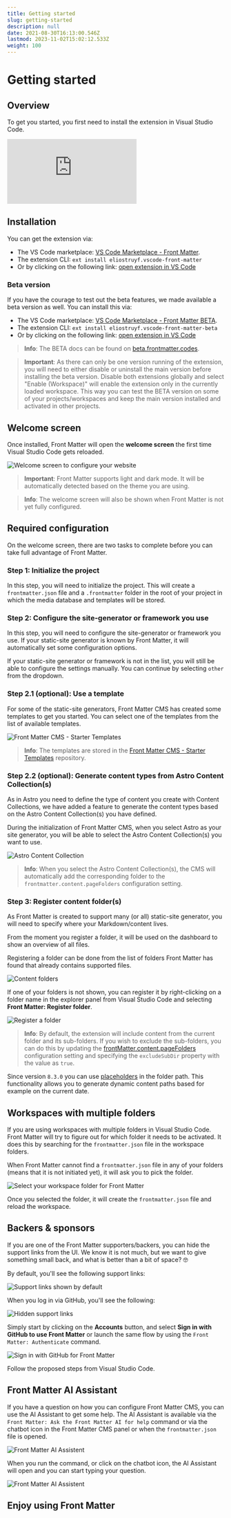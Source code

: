 ```yaml
---
title: Getting started
slug: getting-started
description: null
date: 2021-08-30T16:13:00.546Z
lastmod: 2023-11-02T15:02:12.533Z
weight: 100
---
```


# Getting started

## Overview

To get you started, you first need to install the extension in Visual Studio Code.

<!-- markdownlint-disable MD013 MD033 -->
<div class="iframe__wrapper">
  <iframe src="https://www.youtube.com/embed/xb6pZiier_E" title="YouTube video player" frameborder="0" allow="accelerometer; autoplay; clipboard-write; encrypted-media; gyroscope; picture-in-picture; web-share" allowfullscreen></iframe>
</div>
<!-- markdownlint-enable MD013 MD033 -->

## Installation

You can get the extension via:

<!-- markdownlint-disable MD033 MD013 MD028 -->

- The VS Code marketplace: [VS Code Marketplace - Front Matter][01].
- The extension CLI: `ext install eliostruyf.vscode-front-matter`
- Or by clicking on the following link: <a href="" title="open extension in VS Code" data-vscode="vscode:extension/eliostruyf.vscode-front-matter">open extension in VS Code</a>

### Beta version

If you have the courage to test out the beta features, we made available a beta version as well. You
can install this via:

- The VS Code marketplace: [VS Code Marketplace - Front Matter BETA][02].
- The extension CLI: `ext install eliostruyf.vscode-front-matter-beta`
- Or by clicking on the following link: <a href="" title="open extension in VS Code" data-vscode="vscode:extension/eliostruyf.vscode-front-matter-beta">open extension in VS Code</a>

> **Info**: The BETA docs can be found on [beta.frontmatter.codes][03].

> **Important**: As there can only be one version running of the extension, you will need to
> either disable or uninstall the main version before installing the beta version. Disable
> both extensions globally and select "Enable (Workspace)" will enable the extension only in
> the currently loaded workspace. This way you can test the BETA version on some of your
> projects/workspaces and keep the main version installed and activated in other projects.

## Welcome screen

Once installed, Front Matter will open the **welcome screen** the first time Visual Studio Code gets
reloaded.

![Welcome screen to configure your website][04]

> **Important**: Front Matter supports light and dark mode. It will be automatically detected based
> on the theme you are using.

> **Info**: The welcome screen will also be shown when Front Matter is not yet fully configured.

## Required configuration

On the welcome screen, there are two tasks to complete before you can take full advantage of Front Matter.

### Step 1: Initialize the project

In this step, you will need to initialize the project. This will create a
`frontmatter.json` file and a `.frontmatter` folder in the root of your
project in which the media database and templates will be stored.

### Step 2: Configure the site-generator or framework you use

In this step, you will need to configure the site-generator or framework you use. If your
static-site generator is known by Front Matter, it will automatically set some configuration
options.

If your static-site generator or framework is not in the list, you will still be
able to configure the settings manually. You can continue by selecting
`other` from the dropdown.

### Step 2.1 (optional): Use a template

For some of the static-site generators, Front Matter CMS has created some templates to get you
started. You can select one of the templates from the list of available templates.

![Front Matter CMS - Starter Templates][13]

> **Info**: The templates are stored in the
> [Front Matter CMS - Starter Templates][12] repository.

### Step 2.2 (optional): Generate content types from Astro Content Collection(s)

As in Astro you need to define the type of content you create with Content Collections, we have
added a feature to generate the content types based on the Astro Content Collection(s) you have
defined.

During the initialization of Front Matter CMS, when you select Astro as your site generator, you
will be able to select the Astro Content Collection(s) you want to use.

![Astro Content Collection][14]

> **Info**: When you select the Astro Content Collection(s), the CMS will automatically add the
> corresponding folder to the `frontmatter.content.pageFolders` configuration setting.

### Step 3: Register content folder(s)

As Front Matter is created to support many (or all) static-site generator, you will
need to specify where your Markdown/content lives.

From the moment you register a folder, it will be used on the dashboard to show
an overview of all files.

Registering a folder can be done from the list of folders Front Matter has
found that already contains supported files.

![Content folders][05]

If one of your folders is not shown, you can register it by right-clicking on a folder name in the
explorer panel from Visual Studio Code and selecting **Front Matter: Register folder**.

![Register a folder][06]

> **Info**: By default, the extension will include content from the current folder and its
> sub-folders. If you wish to exclude the sub-folders, you can do this by updating the
> [frontMatter.content.pageFolders][07] configuration setting and specifying the `excludeSubDir`
> property with the value as `true`.

Since version `8.3.0` you can use [placeholders](/docs/content-creation/placeholders) in the folder
path. This functionality allows you to generate dynamic content paths based for example on the
current date.

## Workspaces with multiple folders

If you are using workspaces with multiple folders in Visual Studio Code. Front Matter will try to
figure out for which folder it needs to be activated. It does this by searching for the
`frontmatter.json` file in the workspace folders.

When Front Matter cannot find a `frontmatter.json` file in any of your folders (means that it is not
initiated yet), it will ask you to pick the folder.

![Select your workspace folder for Front Matter][08]

Once you selected the folder, it will create the `frontmatter.json` file and reload the workspace.

## Backers & sponsors

If you are one of the Front Matter supporters/backers, you can hide the support links from the UI.
We know it is not much, but we want to give something small back, and what is better than a bit of
space? 🤓

By default, you'll see the following support links:

![Support links shown by default][09]

When you log in via GitHub, you'll see the following:

![Hidden support links][10]

Simply start by clicking on the **Accounts** button, and select **Sign in with GitHub to use Front
Matter** or launch the same flow by using the `Front Matter: Authenticate` command.

![Sign in with GitHub for Front Matter][11]

Follow the proposed steps from Visual Studio Code.

## Front Matter AI Assistant

If you have a question on how you can configure Front Matter CMS, you can use the AI Assistant to
get some help. The AI Assistant is available via the
`Front Matter: Ask the Front Matter AI for help` command or via the chatbot icon in the
Front Matter CMS panel or when the `frontmatter.json` file is opened.

![Front Matter AI Assistent](/releases/v8.4.0/front-matter-ai-assisten.png)

When you run the command, or click on the chatbot icon, the AI Assistant will open and you can
start typing your question.

![Front Matter AI Assistent](/releases/v8.4.0/front-matter-ai-assistent.png)

## Enjoy using Front Matter

<!-- Link References -->

[01]: https://marketplace.visualstudio.com/items?itemName=eliostruyf.vscode-front-matter
[02]: https://marketplace.visualstudio.com/items?itemName=eliostruyf.vscode-front-matter-beta
[03]: https://beta.frontmatter.codes
[04]: /releases/v7.2.0/welcome-screen-7.2.0.png
[05]: /releases/v9.3.0/register-content-folders.png
[06]: /assets/register-folder.png
[07]: /docs/settings/overview#frontmatter.content.pagefolders
[08]: /releases/v5.0.0/workspace-folder.png
[09]: /releases/v6.0.0/support-links.png
[10]: /releases/v6.0.0/support-links-hidden.png
[11]: /releases/v6.0.0/signin-github.png
[12]: https://github.com/frontmatter/templates
[13]: /releases/v9.3.0/templates.png
[14]: /releases/v9.3.0/astro-content-collections-light.png
